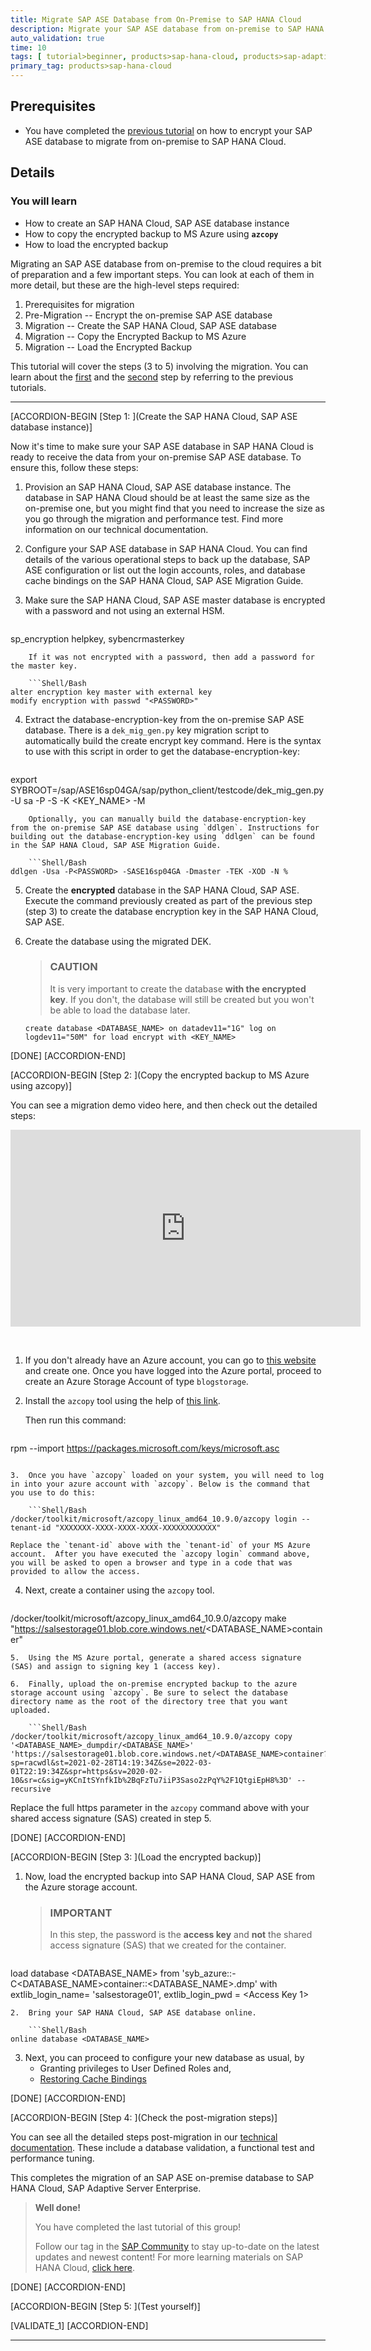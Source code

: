 ```yaml
---
title: Migrate SAP ASE Database from On-Premise to SAP HANA Cloud
description: Migrate your SAP ASE database from on-premise to SAP HANA Cloud.
auto_validation: true
time: 10
tags: [ tutorial>beginner, products>sap-hana-cloud, products>sap-adaptive-server-enterprise, software-product-function>sap-hana-cloud\,-sap-adaptive-server-enterprise]
primary_tag: products>sap-hana-cloud
---
```


## Prerequisites
- You have completed the [previous tutorial](hana-cloud-ase-migration-2) on how to encrypt your SAP ASE database to migrate from on-premise to SAP HANA Cloud.

## Details
### You will learn
- How to create an SAP HANA Cloud, SAP ASE database instance
- How to copy the encrypted backup to MS Azure using **`azcopy`**
- How to load the encrypted backup


Migrating an SAP ASE database from on-premise to the cloud requires a bit of preparation and a few important steps. You can look at each of them in more detail, but these are the high-level steps required:

1.	Prerequisites for migration
2.	Pre-Migration -- Encrypt the on-premise SAP ASE database
3.	Migration -- Create the SAP HANA Cloud, SAP ASE database
4.	Migration -- Copy the Encrypted Backup to MS Azure
5.	Migration -- Load the Encrypted Backup

This tutorial will cover the steps (3 to 5) involving the migration. You can learn about the [first](hana-cloud-ase-migration-1) and the [second](hana-cloud-ase-migration-2) step by referring to the previous tutorials.


---

[ACCORDION-BEGIN [Step 1: ](Create the SAP HANA Cloud, SAP ASE database instance)]

Now it's time to make sure your SAP ASE database in SAP HANA Cloud is ready to receive the data from your on-premise SAP ASE database. To ensure this, follow these steps:

1.	Provision an SAP HANA Cloud, SAP ASE database instance. The database in SAP HANA Cloud should be at least the same size as the on-premise one, but you might find that you need to increase the size as you go through the migration and performance test. Find more information on our technical documentation.

2.	Configure your SAP ASE database in SAP HANA Cloud. You can find details of the various operational steps to back up the database, SAP ASE configuration or list out the login accounts, roles, and database cache bindings on the SAP HANA Cloud, SAP ASE Migration Guide.

3.	Make sure the SAP HANA Cloud, SAP ASE master database is encrypted with a password and not using an external HSM.

    ```Shell/Bash
sp_encryption helpkey, sybencrmasterkey
```
    If it was not encrypted with a password, then add a password for the master key.

    ```Shell/Bash
alter encryption key master with external key
modify encryption with passwd "<PASSWORD>"
```
4.	Extract the database-encryption-key from the on-premise SAP ASE database.  There is a `dek_mig_gen.py` key migration script to automatically build the create encrypt key command.  Here is the syntax to use with this script in order to get the database-encryption-key:

    ```Shell/Bash
export SYBROOT=/sap/ASE16sp04GA/sap/python_client/testcode/dek_mig_gen.py -U sa -P <PASSWORD> -S <OnPremiseASE> -K <KEY_NAME> -M <PASSWORD>
```
    Optionally, you can manually build the database-encryption-key from the on-premise SAP ASE database using `ddlgen`. Instructions for building out the database-encryption-key using `ddlgen` can be found in the SAP HANA Cloud, SAP ASE Migration Guide.

    ```Shell/Bash
ddlgen -Usa -P<PASSWORD> -SASE16sp04GA -Dmaster -TEK -XOD -N %
```

5.	Create the **encrypted** database in the SAP HANA Cloud, SAP ASE. Execute the command previously created as part of the previous step (step 3) to create the database encryption key in the SAP HANA Cloud, SAP ASE.

6.	Create the database using the migrated DEK.

    > ### CAUTION
    >
    > It is very important to create the database **with the encrypted key**. If you don't, the database will still be created but you won't be able to load the database later.


    ```Shell/Bash
    create database <DATABASE_NAME> on datadev11="1G" log on logdev11="50M" for load encrypt with <KEY_NAME>
    ```



[DONE]
[ACCORDION-END]

[ACCORDION-BEGIN [Step 2: ](Copy the encrypted backup to MS Azure using azcopy)]

You can see a migration demo video here, and then check out the detailed steps:

<iframe width="560" height="315" src="https://www.youtube.com/embed/zNAfk9Wt0Qo" frameborder="0" allowfullscreen></iframe>

&nbsp;

1.	If you don't already have an Azure account, you can go to [this website](https://azure.microsoft.com/en-us/free/) and create one.  Once you have logged into the Azure portal, proceed to create an Azure Storage Account of type `blogstorage`.

2.	Install the `azcopy` tool using the help of [this link](https://docs.microsoft.com/en-us/cli/azure/install-azure-cli-linux?pivots=dnf).

    Then run this command:
    ```Shell/Bash
rpm --import https://packages.microsoft.com/keys/microsoft.asc
```

3.	Once you have `azcopy` loaded on your system, you will need to log in into your azure account with `azcopy`. Below is the command that you use to do this:

    ```Shell/Bash
/docker/toolkit/microsoft/azcopy_linux_amd64_10.9.0/azcopy login --tenant-id "XXXXXXX-XXXX-XXXX-XXXX-XXXXXXXXXXXX"
```
    Replace the `tenant-id` above with the `tenant-id` of your MS Azure account.  After you have executed the `azcopy login` command above, you will be asked to open a browser and type in a code that was provided to allow the access.

4.	Next, create a container using the `azcopy` tool.

    ```Shell/Bash
/docker/toolkit/microsoft/azcopy_linux_amd64_10.9.0/azcopy make "https://salsestorage01.blob.core.windows.net/<DATABASE_NAME>container"
```
5.	Using the MS Azure portal, generate a shared access signature (SAS) and assign to signing key 1 (access key).

6.	Finally, upload the on-premise encrypted backup to the azure storage account using `azcopy`. Be sure to select the database directory name as the root of the directory tree that you want uploaded.

    ```Shell/Bash
/docker/toolkit/microsoft/azcopy_linux_amd64_10.9.0/azcopy copy '<DATABASE_NAME>_dumpdir/<DATABASE_NAME>' 'https://salsestorage01.blob.core.windows.net/<DATABASE_NAME>container?sp=racwdl&st=2021-02-28T14:19:34Z&se=2022-03-01T22:19:34Z&spr=https&sv=2020-02-10&sr=c&sig=yKCnItSYnfkIb%2BqFzTu7iiP3Saso2zPqY%2F1QtgiEpH8%3D' --recursive
```

Replace the full https parameter in the `azcopy` command above with your shared access signature (SAS) created in step 5.  



[DONE]
[ACCORDION-END]


[ACCORDION-BEGIN [Step 3: ](Load the encrypted backup)]

1.	Now, load the encrypted backup into SAP HANA Cloud, SAP ASE from the Azure storage account.

    > ### IMPORTANT
    >
    > In this step, the password is the **access key** and **not** the shared access signature (SAS) that we created for the container.

    ```Shell/Bash
load database <DATABASE_NAME> from 'syb_azure::-C<DATABASE_NAME>container::<DATABASE_NAME>.dmp'
 with extlib_login_name= 'salsestorage01',
      extlib_login_pwd = <Access Key 1>
```
2.	Bring your SAP HANA Cloud, SAP ASE database online.

    ```Shell/Bash
online database <DATABASE_NAME>
```

3.	Next, you can proceed to configure your new database as usual, by
    - Granting privileges to User Defined Roles and,
    - [Restoring Cache Bindings](https://help.sap.com/viewer/ecf4a49f0eee4a6a97019a1821dd090a/LATEST/en-US/de7cc3d785f94fef8559b69546dec89b.html)



[DONE]
[ACCORDION-END]

[ACCORDION-BEGIN [Step 4: ](Check the post-migration steps)]

You can see all the detailed steps post-migration in our [technical documentation](https://help.sap.com/viewer/ecf4a49f0eee4a6a97019a1821dd090a/LATEST/en-US/b0cdf5e3d14846b8a454e2d88d41f9ca.html). These include a database validation, a functional test and performance tuning.

This completes the migration of an SAP ASE on-premise database to SAP HANA Cloud, SAP Adaptive Server Enterprise.

> **Well done!**
>
> You have completed the last tutorial of this group!
>
> Follow our tag in the [SAP Community](https://blogs.sap.com/tags/73554900100800002881/) to stay up-to-date on the latest updates and newest content! For more learning materials on SAP HANA Cloud, [click here](https://community.sap.com/topics/hana-cloud).



[DONE]
[ACCORDION-END]

[ACCORDION-BEGIN [Step 5: ](Test yourself)]

[VALIDATE_1]
[ACCORDION-END]

---
